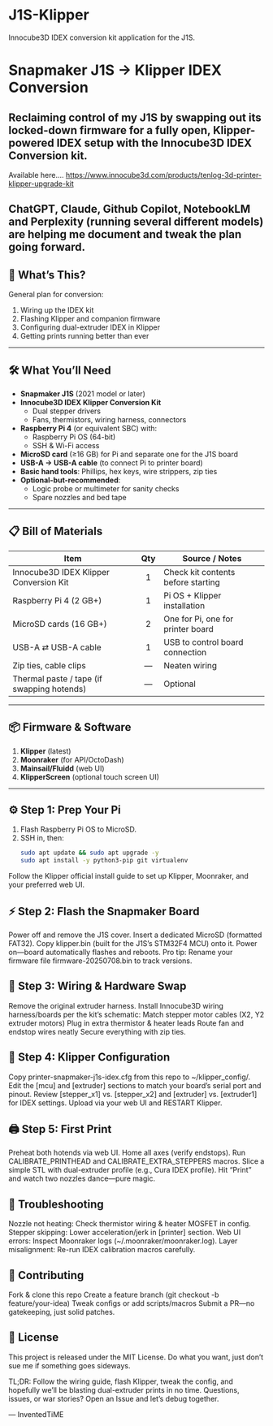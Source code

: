 # J1S-Klipper
Innocube3D IDEX conversion kit application for the J1S.

# Snapmaker J1S → Klipper IDEX Conversion

## Reclaiming control of my J1S by swapping out its locked-down firmware for a fully open, Klipper-powered IDEX setup with the Innocube3D IDEX Conversion kit.

Available here.... https://www.innocube3d.com/products/tenlog-3d-printer-klipper-upgrade-kit

ChatGPT, Claude, Github Copilot, NotebookLM and Perplexity (running several different models) are helping me document and tweak the plan going forward.
---

## 🚀 What’s This?

General plan for conversion:

1. Wiring up the IDEX kit  
2. Flashing Klipper and companion firmware  
3. Configuring dual-extruder IDEX in Klipper  
4. Getting prints running better than ever  

---

## 🛠️ What You’ll Need

- **Snapmaker J1S** (2021 model or later)  
- **Innocube3D IDEX Klipper Conversion Kit**  
  - Dual stepper drivers  
  - Fans, thermistors, wiring harness, connectors  
- **Raspberry Pi 4** (or equivalent SBC) with:  
  - Raspberry Pi OS (64-bit)  
  - SSH & Wi-Fi access  
- **MicroSD card** (≥16 GB) for Pi and separate one for the J1S board  
- **USB-A → USB-A cable** (to connect Pi to printer board)  
- **Basic hand tools**: Phillips, hex keys, wire strippers, zip ties  
- **Optional-but-recommended**:  
  - Logic probe or multimeter for sanity checks  
  - Spare nozzles and bed tape  

---

## 📋 Bill of Materials

| Item                                      | Qty | Source / Notes                        |
|-------------------------------------------|:--:|---------------------------------------|
| Innocube3D IDEX Klipper Conversion Kit    | 1  | Check kit contents before starting    |
| Raspberry Pi 4 (2 GB+)                    | 1  | Pi OS + Klipper installation          |
| MicroSD cards (16 GB+)                    | 2  | One for Pi, one for printer board   |
| USB-A ⇄ USB-A cable                      | 1  | USB to control board connection       |
| Zip ties, cable clips                     | —  | Neaten wiring                         |
| Thermal paste / tape (if swapping hotends)| —  | Optional                              |

---

## 📦 Firmware & Software

1. **Klipper** (latest)  
2. **Moonraker** (for API/OctoDash)  
3. **Mainsail/Fluidd** (web UI)  
4. **KlipperScreen** (optional touch screen UI)  

---

## ⚙️ Step 1: Prep Your Pi
1. Flash Raspberry Pi OS to MicroSD.  
2. SSH in, then:
   ```bash
   sudo apt update && sudo apt upgrade -y
   sudo apt install -y python3-pip git virtualenv
Follow the Klipper official install guide to set up Klipper, Moonraker, and your preferred web UI.

## ⚡ Step 2: Flash the Snapmaker Board
Power off and remove the J1S cover.
Insert a dedicated MicroSD (formatted FAT32).
Copy klipper.bin (built for the J1S’s STM32F4 MCU) onto it.
Power on—board automatically flashes and reboots.
Pro tip: Rename your firmware file firmware-20250708.bin to track versions.

## 🔌 Step 3: Wiring & Hardware Swap
Remove the original extruder harness.
Install Innocube3D wiring harness/boards per the kit’s schematic:
Match stepper motor cables (X2, Y2 extruder motors)
Plug in extra thermistor & heater leads
Route fan and endstop wires neatly
Secure everything with zip ties.

## 📝 Step 4: Klipper Configuration
Copy printer-snapmaker-j1s-idex.cfg from this repo to ~/klipper_config/.
Edit the [mcu] and [extruder] sections to match your board’s serial port and pinout.
Review [stepper_x1] vs. [stepper_x2] and [extruder] vs. [extruder1] for IDEX settings.
Upload via your web UI and RESTART Klipper.

## 🖨️ Step 5: First Print
Preheat both hotends via web UI.
Home all axes (verify endstops).
Run CALIBRATE_PRINTHEAD and CALIBRATE_EXTRA_STEPPERS macros.
Slice a simple STL with dual-extruder profile (e.g., Cura IDEX profile).
Hit “Print” and watch two nozzles dance—pure magic.

## 🐞 Troubleshooting
Nozzle not heating: Check thermistor wiring & heater MOSFET in config.
Stepper skipping: Lower acceleration/jerk in [printer] section.
Web UI errors: Inspect Moonraker logs (~/.moonraker/moonraker.log).
Layer misalignment: Re-run IDEX calibration macros carefully.

## 🤝 Contributing
Fork & clone this repo
Create a feature branch (git checkout -b feature/your-idea)
Tweak configs or add scripts/macros
Submit a PR—no gatekeeping, just solid patches.

## 📝 License
This project is released under the MIT License. Do what you want, just don’t sue me if something goes sideways.

TL;DR: Follow the wiring guide, flash Klipper, tweak the config, and hopefully we’ll be blasting dual-extruder prints in no time. Questions, issues, or war stories? Open an Issue and let’s debug together.

— InventedTiME
